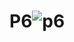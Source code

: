 # P6![p6](https://user-images.githubusercontent.com/47531544/162300608-fde31743-6efd-4c1e-b3c8-5bdfaa406953.png)
